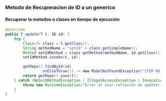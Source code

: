 ### Metodo de Recuperacion de ID a un generico
#### Recuperar la metodos o clases  en tiempo de ejecución

```java
@Override  
public T update(T t, ID id) {  
    try {  
        Class<?> clazz = t.getClass();  
        String methodName = "setId" + clazz.getSimpleName();  
        Method setIdMethod = clazz.getMethod(methodName, id.getClass());  
        setIdMethod.invoke(t, id);  
  
        getRepo().findById(id)  
                .orElseThrow(() -> new ModelNotFoundException("ITEM NO ENCONTRADO: " + id));  
        return getRepo().save(t);  
    } catch (NoSuchMethodException | IllegalAccessException | InvocationTargetException e) {  
        throw new RuntimeException("Error al usar reflexión en update()", e);  
    }  
}
```